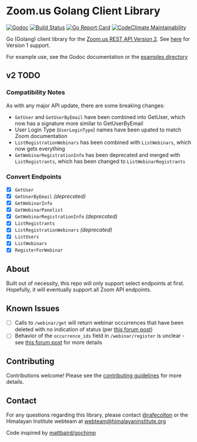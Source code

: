 # Zoom.us Golang Client Library

[![Godoc](https://godoc.org/github.com/himalayan-institute/zoom-lib-golang?status.svg)](https://godoc.org/github.com/himalayan-institute/zoom-lib-golang)
[![Build Status](https://travis-ci.org/himalayan-institute/zoom-lib-golang.svg?branch=master)](https://travis-ci.org/himalayan-institute/zoom-lib-golang)
[![Go Report Card](https://goreportcard.com/badge/github.com/himalayan-institute/zoom-lib-golang)](https://goreportcard.com/report/github.com/himalayan-institute/zoom-lib-golang)
[![CodeClimate Maintainability](https://api.codeclimate.com/v1/badges/55b7484e20c0aaae35d7/maintainability)](https://codeclimate.com/github/himalayan-institute/zoom-lib-golang/maintainability)

Go (Golang) client library for the [Zoom.us REST API Version
2](https://zoom.github.io/api/). See
[here](https://gopkg.in/himalayan-institute/zoom-lib-golang.v1) for
Version 1 support.

For example use, see the Godoc documentation or the [examples
directory](_example/)

## v2 TODO

### Compatibility Notes

As with any major API update, there are some breaking changes:

* `GetUser` and `GetUserByEmail` have been combined into GetUser, which
  now has a signature more similar to GetUserByEmail
* User Login Type (`UserLoginType`) names have been upated to match Zoom
  documentation
* `ListRegistrationWebinars` has been combined with `ListWebinars`,
  which now gets everything
* `GetWebinarRegistrationInfo` has been deprecated and merged with
  `ListRegistrants`, which has been changed to `ListWebinarRegistrants`

### Convert Endpoints

- [x] `GetUser`
- [x] `GetUserByEmail` *(deprecated)*
- [x] `GetWebinarInfo`
- [x] `GetWebinarPanelist`
- [x] `GetWebinarRegistrationInfo` *(deprecated)*
- [x] `ListRegistrants`
- [x] `ListRegistrationWebinars` *(deprecated)*
- [x] `ListUsers`
- [x] `ListWebinars`
- [x] `RegisterForWebinar`

## About

Built out of necessity, this repo will only support select endpoints at
first. Hopefully, it will eventually support all Zoom API endpoints.

## Known Issues

- [ ] Calls to `/webinar/get` will return webinar occurrences that have
  been deleted with no indication of status (per [this
forum post](https://support.zoom.us/hc/en-us/community/posts/115010565986--webinar-get-returns-deleted-occurrence))
- [ ] Behavior of the `occurrence_ids` field in `/webinar/register` is
  unclear - see [this
forum post](https://support.zoom.us/hc/en-us/community/posts/115019165043-Behavior-of-occurrence-ids-in-webinar-register-?page=1#community_comment_115004843466)
for more details

## Contributing

Contributions welcome! Please see the [contributing
guidelines](CONTRIBUTING.md) for more details.

## Contact

For any questions regarding this library, please contact
[@rafecolton](https://github.com/rafecolton) or the Himalayan Institute
webteam at webteam@himalayaninstitute.org

Code inspired by
[mattbaird/gochimp](https://github.com/mattbaird/gochimp)

